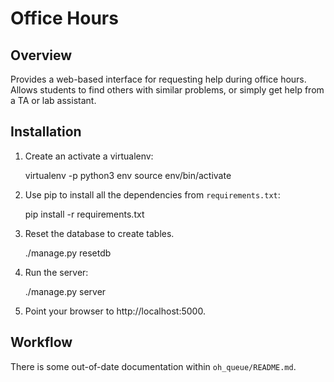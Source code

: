 Office Hours
============

## Overview

Provides a web-based interface for requesting help during office hours. Allows students to find others with similar problems, or simply get help from a TA or lab assistant.


## Installation

1. Create an activate a virtualenv:

    virtualenv -p python3 env
    source env/bin/activate

2. Use pip to install all the dependencies from `requirements.txt`:

    pip install -r requirements.txt

3. Reset the database to create tables.

    ./manage.py resetdb

4. Run the server:

    ./manage.py server

5. Point your browser to http://localhost:5000.

## Workflow

There is some out-of-date documentation within `oh_queue/README.md`.
